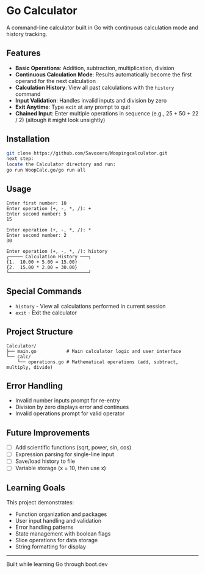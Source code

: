 # Go Calculator

A command-line calculator built in Go with continuous calculation mode and history tracking.

## Features

- **Basic Operations**: Addition, subtraction, multiplication, division
- **Continuous Calculation Mode**: Results automatically become the first operand for the next calculation
- **Calculation History**: View all past calculations with the `history` command
- **Input Validation**: Handles invalid inputs and division by zero
- **Exit Anytime**: Type `exit` at any prompt to quit
- **Chained Input**: Enter multiple operations in sequence (e.g., 25 + 50 + 22 / 2) (altough it might look unsightly)

## Installation
```bash
git clone https://github.com/Savoxero/Woopingcalculator.git
next step:
locate the Calculator directory and run:
go run WoopCalc.go/go run all
```

## Usage
```
Enter first number: 10
Enter operation (+, -, *, /): +
Enter second number: 5
15

Enter operation (+, -, *, /): *
Enter second number: 2
30

Enter operation (+, -, *, /): history
┌───── Calculation History ───┐
{1.  10.00 + 5.00 = 15.00}
{2.  15.00 * 2.00 = 30.00}
└─────────────────────────────┘
```

## Special Commands

- `history` - View all calculations performed in current session
- `exit` - Exit the calculator

## Project Structure
```
Calculator/
├── main.go           # Main calculator logic and user interface
└── calc/
    └── operations.go # Mathematical operations (add, subtract, multiply, divide)
```

## Error Handling

- Invalid number inputs prompt for re-entry
- Division by zero displays error and continues
- Invalid operations prompt for valid operator

## Future Improvements

- [ ] Add scientific functions (sqrt, power, sin, cos)
- [ ] Expression parsing for single-line input
- [ ] Save/load history to file
- [ ] Variable storage (x = 10, then use x)

## Learning Goals

This project demonstrates:
- Function organization and packages
- User input handling and validation
- Error handling patterns
- State management with boolean flags
- Slice operations for data storage
- String formatting for display

---

Built while learning Go through boot.dev